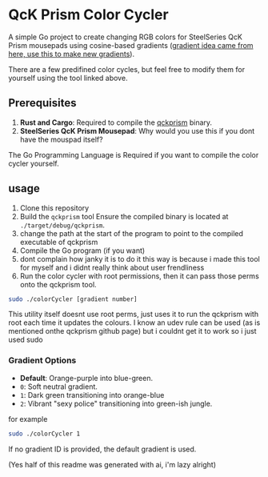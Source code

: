 # QcK Prism Color Cycler

A simple Go project to create changing RGB colors for SteelSeries QcK Prism mousepads using cosine-based gradients ([gradient idea came from here, use this to make new gradients](https://github.com/thi-ng/cgg?tab=readme-ov-file)).

There are a few predifined color cycles, but feel free to modify them for yourself using the tool linked above.

## Prerequisites
1. **Rust and Cargo**: Required to compile the [qckprism](https://github.com/zapp88/qckprism/tree/master) binary.
2. **SteelSeries QcK Prism Mousepad**: Why would you use this if you dont have the mouspad itself?

The Go Programming Language is Required if you want to compile the color cycler yourself.

## usage
1. Clone this repository
2. Build the `qckprism` tool
   Ensure the compiled binary is located at `./target/debug/qckprism`.
3. change the path at the start of the program to point to the compiled executable of qckprism
4. Compile the Go program (if you want)
5. dont complain how janky it is to do it this way is because i made this tool for myself and i didnt really think about user frendliness
6. Run the color cycler with root permissions, then it can pass those perms onto the qckprism tool.
```bash
sudo ./colorCycler [gradient number]
```
This utility itself doesnt use root perms, just uses it to run the qckprism with root each time it updates the colours. I know an udev rule can be used (as is mentioned onthe qckprism github page) but i couldnt get it to work so i just used sudo

### Gradient Options
- **Default**: Orange-purple into blue-green.
- `0`: Soft neutral gradient.
- `1`: Dark green transitioning into orange-blue
- `2`: Vibrant "sexy police" transitioning into green-ish jungle.

for example
```bash
sudo ./colorCycler 1
```
If no gradient ID is provided, the default gradient is used.

(Yes half of this readme was generated with ai, i'm lazy alright)
